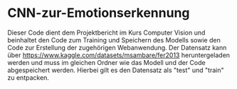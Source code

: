 # CNN-zur-Emotionserkennung
Dieser Code dient dem Projektbericht im Kurs Computer Vision und beinhaltet den Code zum Training und Speichern des Modells sowie den Code zur Erstellung der zugehörigen Webanwendung. Der Datensatz kann über https://www.kaggle.com/datasets/msambare/fer2013 heruntergeladen werden und muss im gleichen Ordner wie das Modell und der Code abgespeichert werden. Hierbei gilt es den Datensatz als "test" und "train" zu entpacken.
